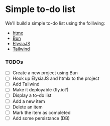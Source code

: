 # Simple to-do list

We'll build a simple to-do list using the folllwing:

- [htmx](https://htmx.org/)
- [Bun](https://bun.sh/)
- [ElysiaJS](https://elysiajs.com/)
- [Tailwind](https://tailwindcss.com/)

### TODOs

- [ ] Create a new project using Bun
- [ ] Hook up ElysiaJS and htmlx to the project
- [ ] Add Tailwind
- [ ] Make it deployable (fly.io?)
- [ ] Display a to-do list
- [ ] Add a new item
- [ ] Delete an item
- [ ] Mark the item as completed
- [ ] Add some persistance (DB)
